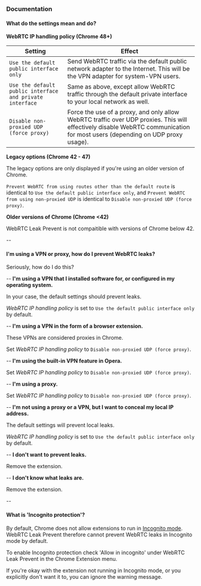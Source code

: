 ### Documentation

#### What do the settings mean and do?

**WebRTC IP handling policy (Chrome 48+)**

Setting | Effect 
--- | ---
`Use the default public interface only` | Send WebRTC traffic via the default public network adapter to the Internet. This will be the VPN adapter for system-VPN users.
`Use the default public interface and private interface` | Same as above, except allow WebRTC traffic through the default private interface to your local network as well.
`Disable non-proxied UDP (force proxy)` | Force the use of a proxy, and only allow WebRTC traffic over UDP proxies. This will effectively disable WebRTC communication for most users (depending on UDP proxy usage).

**Legacy options (Chrome 42 - 47)**

The legacy options are only displayed if you're using an older version of Chrome. 

`Prevent WebRTC from using routes other than the default route` is identical to `Use the default public interface only`, and `Prevent WebRTC from using non-proxied UDP` is identical to `Disable non-proxied UDP (force proxy)`.

**Older versions of Chrome (Chrome <42)**

WebRTC Leak Prevent is not compaitible with versions of Chrome below 42.

--
#### I'm using a VPN or proxy, how do I prevent WebRTC leaks?

Seriously, how do I do this?

--
**I'm using a VPN that I installed software for, or configured in my operating system.**

In your case, the default settings should prevent leaks.

*WebRTC IP handling policy* is set to `Use the default public interface only` by default.

--
**I'm using a VPN in the form of a browser extension.**

These VPNs are considered proxies in Chrome.

Set *WebRTC IP handling policy* to `Disable non-proxied UDP (force proxy)`.

--
**I'm using the built-in VPN feature in Opera.**

Set *WebRTC IP handling policy* to `Disable non-proxied UDP (force proxy)`.

--
**I'm using a proxy.**

Set *WebRTC IP handling policy* to `Disable non-proxied UDP (force proxy)`.

--
**I'm not using a proxy or a VPN, but I want to conceal my local IP address.**

The default settings will prevent local leaks.

*WebRTC IP handling policy* is set to `Use the default public interface only` by default.

--
**I don't want to prevent leaks.**

Remove the extension.

--
**I don't know what leaks are.**

Remove the extension.

--
#### What is 'Incognito protection'?

By default, Chrome does not allow extensions to run in [Incognito mode](https://support.google.com/chrome/answer/7005900?hl=en&rd=1). WebRTC Leak Prevent therefore cannot prevent WebRTC leaks in Incognito mode by default.

To enable Incognito protection check 'Allow in incognito' under WebRTC Leak Prevent in the Chrome Extension menu.

If you're okay with the extension not running in Incognito mode, or you explicitly don't want it to, you can ignore the warning message.

